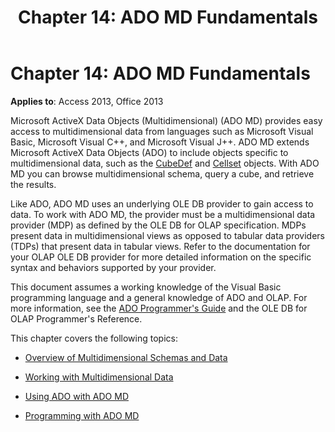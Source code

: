 ﻿---
title: 'Chapter 14: ADO MD Fundamentals'
TOCTitle: 'Chapter 14: ADO MD Fundamentals'
ms:assetid: 129baa54-0bc1-985d-4bfd-25a1c1c3018e
ms:mtpsurl: https://msdn.microsoft.com/library/JJ248899(v=office.15)
ms:contentKeyID: 48543346
ms.date: 09/18/2015
mtps_version: v=office.15
---

# Chapter 14: ADO MD Fundamentals


**Applies to**: Access 2013, Office 2013

Microsoft ActiveX Data Objects (Multidimensional) (ADO MD) provides easy access to multidimensional data from languages such as Microsoft Visual Basic, Microsoft Visual C++, and Microsoft Visual J++. ADO MD extends Microsoft ActiveX Data Objects (ADO) to include objects specific to multidimensional data, such as the [CubeDef](cubedef-object-ado-md.md) and [Cellset](cellset-object-ado-md.md) objects. With ADO MD you can browse multidimensional schema, query a cube, and retrieve the results.

Like ADO, ADO MD uses an underlying OLE DB provider to gain access to data. To work with ADO MD, the provider must be a multidimensional data provider (MDP) as defined by the OLE DB for OLAP specification. MDPs present data in multidimensional views as opposed to tabular data providers (TDPs) that present data in tabular views. Refer to the documentation for your OLAP OLE DB provider for more detailed information on the specific syntax and behaviors supported by your provider.

This document assumes a working knowledge of the Visual Basic programming language and a general knowledge of ADO and OLAP. For more information, see the [ADO Programmer's Guide](ado-programmer-s-guide.md) and the OLE DB for OLAP Programmer's Reference. 

This chapter covers the following topics:

- [Overview of Multidimensional Schemas and Data](overview-of-multidimensional-schemas-and-data.md)

- [Working with Multidimensional Data](working-with-multidimensional-data.md)

- [Using ADO with ADO MD](using-ado-with-ado-md.md)

- [Programming with ADO MD](programming-with-ado-md.md)

